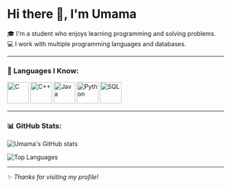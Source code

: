# Hi there 👋, I'm Umama  

🎓 I'm a student who enjoys learning programming and solving problems.  
💻 I work with multiple programming languages and databases.  

---

### 🔧 Languages I Know:
<p align="left"> 
  <img src="https://cdn.jsdelivr.net/gh/devicons/devicon/icons/c/c-original.svg" alt="C" width="50" height="50"/> 
  <img src="https://cdn.jsdelivr.net/gh/devicons/devicon/icons/cplusplus/cplusplus-original.svg" alt="C++" width="50" height="50"/> 
  <img src="https://cdn.jsdelivr.net/gh/devicons/devicon/icons/java/java-original.svg" alt="Java" width="50" height="50"/> 
  <img src="https://cdn.jsdelivr.net/gh/devicons/devicon/icons/python/python-original.svg" alt="Python" width="50" height="50"/>
  <img src="https://cdn.jsdelivr.net/gh/devicons/devicon/icons/mysql/mysql-original.svg" alt="SQL" width="50" height="50"/>
</p>

---

### 📊 GitHub Stats:
![Umama's GitHub stats](https://github-readme-stats.vercel.app/api?username=umama13-13&show_icons=true&theme=tokyonight)  

![Top Languages](https://github-readme-stats.vercel.app/api/top-langs/?username=umama13-13&layout=compact&theme=tokyonight)

---

✨ *Thanks for visiting my profile!*
